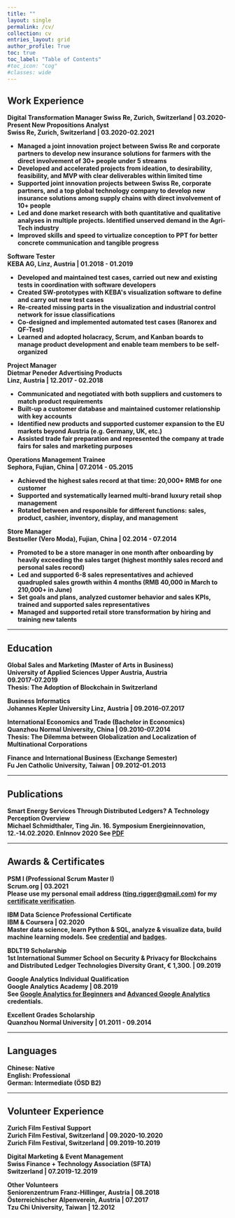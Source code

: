 ```yaml
---
title: ""
layout: single
permalink: /cv/
collection: cv
entries_layout: grid
author_profile: True
toc: true
toc_label: "Table of Contents"
#toc_icon: "cog"
#classes: wide
---
```


## Work Experience
<b>Digital Transformation Manager<b>
  Swiss Re, Zurich, Switzerland | 03.2020-Present 
<b>New Propositions Analyst</b>   
Swiss Re, Zurich, Switzerland | 03.2020-02.2021   
* Managed a joint innovation project between Swiss Re and corporate partners to develop new insurance solutions for farmers with the direct involvement of 30+ people under 5 streams   
* Developed and accelerated projects from ideation, to desirability, feasibility, and MVP with clear deliverables within limited time   
* Supported joint innovation projects between Swiss Re, corporate partners, and a top global technology company to develop new insurance solutions among supply chains with direct involvement of 10+ people   
* Led and done market research with both quantitative and qualitative analyses in multiple projects. Identified unserved demand in the Agri-Tech industry   
* Improved skills and speed to virtualize conception to PPT for better concrete communication and tangible progress   

<b>Software Tester</b>  
KEBA AG, Linz, Austria | 01.2018 - 01.2019  
* Developed and maintained test cases, carried out new and existing tests in coordination with software developers   
* Created SW-prototypes with KEBA's visualization software to define and carry out new test cases   
* Re-created missing parts in the visualization and industrial control network for issue classifications   
* Co-designed and implemented automated test cases (Ranorex and QF-Test)   
* Learned and adopted holacracy, Scrum, and Kanban boards to manage product development and enable team members to be self-organized   

<b>Project Manager</b>  
Dietmar Peneder Advertising Products  
Linz, Austria | 12.2017 - 02.2018  
* Communicated and negotiated with both suppliers and customers to match product requirements   
* Built-up a customer database and maintained customer relationship with key accounts   
* Identified new products and supported customer expansion to the EU markets beyond Austria (e.g. Germany, UK, etc.)   
* Assisted trade fair preparation and represented the company at trade fairs for sales and marketing purposes 

<b>Operations Management Trainee</b>  
Sephora, Fujian, China | 07.2014 - 05.2015  
* Achieved the highest sales record at that time: 20,000+ RMB for one customer   
* Supported and systematically learned multi-brand luxury retail shop management   
* Rotated between and responsible for different functions: sales, product, cashier, inventory, display, and management   

<b>Store Manager</b>  
Bestseller (Vero Moda), Fujian, China | 02.2014 - 07.2014  
* Promoted to be a store manager in one month after onboarding by heavily exceeding the sales target (highest monthly sales record and personal sales record)   
* Led and supported 6-8 sales representatives and achieved quadrupled sales growth within 4 months (RMB 40,000 in March to 210,000+ in June)   
* Set goals and plans, analyzed customer behavior and sales KPIs, trained and supported sales representatives   
* Managed and supported retail store transformation by hiring and training new talents   

---
## Education  
<b>Global Sales and Marketing (Master of Arts in Business)</b>  
University of Applied Sciences Upper Austria, Austria  
09.2017-07.2019  
Thesis: The Adoption of Blockchain in Switzerland  

<b>Business Informatics</b>  
Johannes Kepler University Linz, Austria | 09.2016-07.2017  

<b>International Economics and Trade (Bachelor in Economics)</b>    
Quanzhou Normal University, China | 09.2010-07.2014  
Thesis: The Dilemma between Globalization and Localization of Multinational Corporations

<b>Finance and International Business (Exchange Semester)</b>    
Fu Jen Catholic University, Taiwan | 09.2012-01.2013  

---
## Publications
<b>Smart Energy Services Through Distributed Ledgers? A Technology Perception Overview</b>  
Michael Schmidthaler, Ting Jin. 16. Symposium Energieinnovation, 12.-14.02.2020. EnInnov 2020
See <a href="https://www.researchgate.net/profile/Michael_Schmidthaler/publication/339254209_SMART_ENERGY_SERVICES_THROUGH_DISTRIBUTED_LEDGERS_A_TECHNOLOGY_PERCEPTION_OVERVIEW/links/5e467b02299bf1cdb928d67e/SMART-ENERGY-SERVICES-THROUGH-DISTRIBUTED-LEDGERS-A-TECHNOLOGY-PERCEPTION-OVERVIEW.pdf">PDF</a>

---
## Awards & Certificates
<b>PSM I (Professional Scrum Master I)</b>  
Scrum.org | 03.2021  
Please use my personal email address (ting.rigger@gmail.com) for my <a href="https://www.scrum.org/certificates/639811">certificate verification</a>.

<b>IBM Data Science Professional Certificate</b>  
IBM & Coursera | 02.2020  
Master data science, learn Python & SQL, analyze & visualize data, build machine learning models. See <a href="https://www.coursera.org/account/accomplishments/specialization/certificate/XR89AKC88MLD">credential</a> and <a href="https://www.youracclaim.com/badges/32ed5b55-3d5e-4fb6-ab36-b29ac780ef05/linked_in_profile">badges</a>.

<b>BDLT19 Scholarship</b>  
1st International Summer School on Security & Privacy for Blockchains and Distributed Ledger Technologies Diversity Grant, € 1,300. | 09.2019

<b>Google Analytics Individual Qualification</b>  
Google Analytics Academy | 08.2019  
See <a href="https://analytics.google.com/analytics/academy/certificate/ySiypCnLQKOH8zwIIHPXBw">Google Analytics for Beginners</a> and <a href="https://analytics.google.com/analytics/academy/certificate/4Xar9X07TA6lMXxmx7ab4g">Advanced Google Analytics</a> credentials.

<b>Excellent Grades Scholarship</b>  
Quanzhou Normal University | 01.2011 - 09.2014

---
## Languages
Chinese: Native  
English: Professional  
German: Intermediate (ÖSD B2)

---
## Volunteer Experience

<b>Zurich Film Festival Support</b>   
Zurich Film Festival, Switzerland | 09.2020-10.2020   
Zurich Film Festival, Switzerland | 09.2019-10.2019

<b>Digital Marketing & Event Management</b>   
Swiss Finance + Technology Association (SFTA)  
Switzerland | 07.2019-12.2019

<b>Other Volunteers</b>  
Seniorenzentrum Franz-Hillinger, Austria | 08.2018  
Österreichischer Alpenverein, Austria | 07.2017  
Tzu Chi University, Taiwan | 12.2012  
